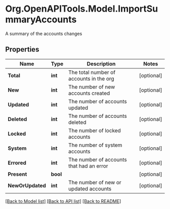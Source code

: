 # Org.OpenAPITools.Model.ImportSummaryAccounts
A summary of the accounts changes

## Properties

Name | Type | Description | Notes
------------ | ------------- | ------------- | -------------
**Total** | **int** | The total number of accounts in the org | [optional] 
**New** | **int** | The number of new accounts created | [optional] 
**Updated** | **int** | The number of accounts updated | [optional] 
**Deleted** | **int** | The number of accounts deleted | [optional] 
**Locked** | **int** | The number of locked accounts | [optional] 
**System** | **int** | The number of system accounts | [optional] 
**Errored** | **int** | The number of accounts that had an error | [optional] 
**Present** | **bool** |  | [optional] 
**NewOrUpdated** | **int** | The number of new or updated accounts | [optional] 

[[Back to Model list]](../README.md#documentation-for-models) [[Back to API list]](../README.md#documentation-for-api-endpoints) [[Back to README]](../README.md)

